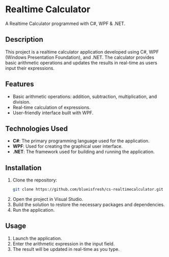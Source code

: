 # Realtime Calculator

A Realtime Calculator programmed with C#, WPF & .NET.

## Description

This project is a realtime calculator application developed using C#, WPF (Windows Presentation Foundation), and .NET. The calculator provides basic arithmetic operations and updates the results in real-time as users input their expressions.

## Features

- Basic arithmetic operations: addition, subtraction, multiplication, and division.
- Real-time calculation of expressions.
- User-friendly interface built with WPF.

## Technologies Used

- **C#**: The primary programming language used for the application.
- **WPF**: Used for creating the graphical user interface.
- **.NET**: The framework used for building and running the application.

## Installation

1. Clone the repository:
   ```sh
   git clone https://github.com/blueisfresh/cs-realtimecalculator.git
   ```
2. Open the project in Visual Studio.
3. Build the solution to restore the necessary packages and dependencies.
4. Run the application.

## Usage

1. Launch the application.
2. Enter the arithmetic expression in the input field.
3. The result will be updated in real-time as you type.
